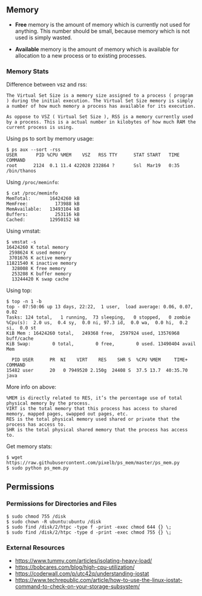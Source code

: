 ## Memory

* **Free** memory is the amount of memory which is currently not used for anything. This number should be small, because memory which is not used is simply wasted.

* **Available** memory is the amount of memory which is available for allocation to a new process or to existing processes.

### Memory Stats

Difference between vsz and rss:

```
The Virtual Set Size is a memory size assigned to a process ( program ) during the initial execution. The Virtual Set Size memory is simply a number of how much memory a process has available for its execution. 

As oppose to VSZ ( Virtual Set Size ), RSS is a memory currently used by a process. This is a actual number in kilobytes of how much RAM the current process is using. 
```

Using ps to sort by memory usage:

```
$ ps aux --sort -rss
USER       PID %CPU %MEM    VSZ   RSS TTY      STAT START   TIME COMMAND
root      2124  0.1 11.4 422028 232864 ?       Ssl  Mar19   0:35 /bin/thanos
```

Using `/proc/meminfo`:

```
$ cat /proc/meminfo
MemTotal:       16424260 kB
MemFree:          173988 kB
MemAvailable:   13493104 kB
Buffers:          253116 kB
Cached:         12950152 kB
```

Using vmstat:

```
$ vmstat -s
16424260 K total memory
 2598624 K used memory
 3701676 K active memory
11821540 K inactive memory
  328008 K free memory
  253208 K buffer memory
  13244420 K swap cache
```

Using top:

```
$ top -n 1 -b
top - 07:50:06 up 13 days, 22:22,  1 user,  load average: 0.06, 0.07, 0.02
Tasks: 124 total,   1 running,  73 sleeping,   0 stopped,   0 zombie
%Cpu(s):  2.0 us,  0.4 sy,  0.0 ni, 97.3 id,  0.0 wa,  0.0 hi,  0.2 si,  0.0 st
KiB Mem : 16424260 total,   249368 free,  2597924 used, 13576968 buff/cache
KiB Swap:        0 total,        0 free,        0 used. 13490404 avail Mem

  PID USER      PR  NI    VIRT    RES    SHR S  %CPU %MEM     TIME+ COMMAND
15482 user      20   0 7949520 2.150g  24408 S  37.5 13.7  40:35.70 java
```

More info on above:

```
%MEM is directly related to RES, it’s the percentage use of total physical memory by the process.
VIRT is the total memory that this process has access to shared memory, mapped pages, swapped out pages, etc.
RES is the total physical memory used shared or private that the process has access to.
SHR is the total physical shared memory that the process has access to.
```

Get memory stats:

```
$ wget https://raw.githubusercontent.com/pixelb/ps_mem/master/ps_mem.py
$ sudo python ps_mem.py
```

## Permissions

### Permissions for Directories and Files

```
$ sudo chmod 755 /disk
$ sudo chown -R ubuntu:ubuntu /disk
$ sudo find /disk/2/htpc -type f -print -exec chmod 644 {} \;
$ sudo find /disk/2/htpc -type d -print -exec chmod 755 {} \;
```

### External Resources

- https://www.tummy.com/articles/isolating-heavy-load/
- https://bobcares.com/blog/high-cpu-utilization/
- https://coderwall.com/p/utc42q/understanding-iostat
- https://www.techrepublic.com/article/how-to-use-the-linux-iostat-command-to-check-on-your-storage-subsystem/
